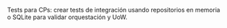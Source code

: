 Tests para CPs: crear tests de integración usando repositorios en memoria o SQLite para validar orquestación y UoW.
